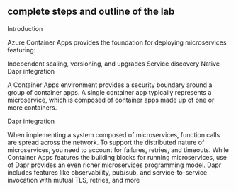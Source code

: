 
## complete steps and outline of the lab

Introduction

Azure Container Apps provides the foundation for deploying microservices featuring:

Independent scaling, versioning, and upgrades
Service discovery
Native Dapr integration

A Container Apps environment provides a security boundary around a group of container apps. A single container app typically represents a microservice, which is composed of container apps made up of one or more containers.

Dapr integration

When implementing a system composed of microservices, function calls are spread across the network. To support the distributed nature of microservices, you need to account for failures, retries, and timeouts. While Container Apps features the building blocks for running microservices, use of Dapr provides an even richer microservices programming model. Dapr includes features like observability, pub/sub, and service-to-service invocation with mutual TLS, retries, and more
